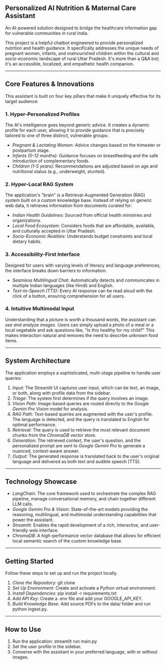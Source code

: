## Personalized AI Nutrition & Maternal Care Assistant 

An AI-powered solution designed to bridge the healthcare information gap for vulnerable communities in rural India.

This project is a helpful chatbot engineered to provide personalized nutrition and health guidance. It specifically addresses the unique needs of pregnant women, infants, and malnourished children within the cultural and socio-economic landscape of rural Uttar Pradesh. It's more than a Q&A bot; it's an accessible, localized, and empathetic health companion.

---

##  Core Features & Innovations
This assistant is built on four key pillars that make it uniquely effective for its target audience:

### 1. Hyper-Personalized Profiles
The AI's intelligence goes beyond generic advice. It creates a dynamic profile for each user, allowing it to provide guidance that is precisely tailored to one of three distinct, vulnerable groups:
* *Pregnant & Lactating Women:* Advice changes based on the trimester or postpartum stage.
* *Infants (0-12 months):* Guidance focuses on breastfeeding and the safe introduction of complementary foods.
* *Children (1-5 years):* Recommendations are adjusted based on age and nutritional status (e.g., underweight, stunted).

### 2. Hyper-Local RAG System
The application's "brain" is a Retrieval-Augmented Generation (RAG) system built on a custom knowledge base. Instead of relying on generic web data, it retrieves information from documents curated for:
* *Indian Health Guidelines:* Sourced from official health ministries and organizations.
* *Local Food Ecosystem:* Considers foods that are affordable, available, and culturally accepted in Uttar Pradesh.
* *Socio-Economic Realities:* Understands budget constraints and local dietary habits.

### 3. Accessibility-First Interface
Designed for users with varying levels of literacy and language preferences, the interface breaks down barriers to information:
* *Seamless Multilingual Chat:* Automatically detects and communicates in multiple Indian languages (like Hindi) and English.
* *Text-to-Speech (TTS):* Every AI response can be read aloud with the click of a button, ensuring comprehension for all users.

### 4. Intuitive Multimodal Input
Understanding that a picture is worth a thousand words, the assistant can *see and analyze images*. Users can simply upload a photo of a meal or a local vegetable and ask questions like, "Is this healthy for my child?" This makes interaction natural and removes the need to describe unknown food items.

---

## System Architecture

The application employs a sophisticated, multi-stage pipeline to handle user queries:

1.  *Input:* The Streamlit UI captures user input, which can be text, an image, or both, along with profile data from the sidebar.
2.  *Triage:* The system first determines if the query involves an image.
3.  *Vision Path:* Image-based queries are routed directly to the *Google Gemini Pro Vision* model for analysis.
4.  *RAG Path:* Text-based queries are augmented with the user's profile. The language is detected, and the query is translated to English for optimal performance.
5.  *Retrieval:* The query is used to retrieve the most relevant document chunks from the *ChromaDB* vector store.
6.  *Generation:* The retrieved context, the user's question, and the personalized prompt are sent to *Google Gemini Pro* to generate a nuanced, context-aware answer.
7.  *Output:* The generated response is translated back to the user's original language and delivered as both text and audible speech (TTS).

---

## Technology Showcase

* *LangChain:* The core framework used to orchestrate the complex RAG pipeline, manage conversational memory, and chain together different LLM calls.
* *Google Gemini Pro & Vision:* State-of-the-art models providing the reasoning, multilingual, and multimodal understanding capabilities that power the assistant.
* *Streamlit:* Enables the rapid development of a rich, interactive, and user-friendly web interface.
* *ChromaDB:* A high-performance vector database that allows for efficient local semantic search of the custom knowledge base.

---

## Getting Started

Follow these steps to set up and run the project locally.

1.  *Clone the Repository:* git clone <your-repository-url>
2.  *Set Up Environment:* Create and activate a Python virtual environment.
3.  *Install Dependencies:* pip install -r requirements.txt
4.  *Add API Key:* Create a .env file and add your GOOGLE_API_KEY.
5.  *Build Knowledge Base:* Add source PDFs to the data/ folder and run python ingest.py.

---

## How to Use

1.  Run the application: streamlit run main.py
2.  Set the user profile in the sidebar.
3.  Converse with the assistant in your preferred language, with or without images.

